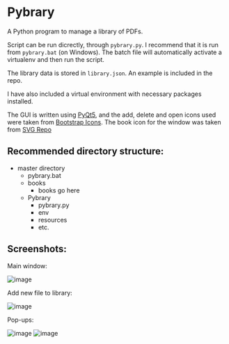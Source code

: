 # Pybrary #
A Python program to manage a library of PDFs.

Script can be run dicrectly, through `pybrary.py`. I recommend that it is run from `pybrary.bat` (on Windows). The batch file will automatically activate a virtualenv and then run the script.

The library data is stored in `library.json`. An example is included in the repo.

I have also included a virtual environment with necessary packages installed.

The GUI is written using [PyQt5](https://pypi.org/project/PyQt5/), and the add, delete and open icons used were taken from [Bootstrap Icons](https://icons.getbootstrap.com/). The book icon for the window was taken from [SVG Repo](https://www.svgrepo.com/)

## Recommended directory structure: ##

* master directory  
  * pybrary.bat  
  * books  
    * books go here  
  * Pybrary  
    * pybrary.py  
    * env  
    * resources  
    * etc.  

## Screenshots: ##
Main window:

![image](https://user-images.githubusercontent.com/22815544/131254720-e9fbcbb3-2525-4c42-8880-b8d726d851e5.png)

Add new file to library:

![image](https://user-images.githubusercontent.com/22815544/131254752-688d8220-26af-4811-912b-19aff730abd8.png)

Pop-ups:

![image](https://user-images.githubusercontent.com/22815544/131254813-3a3bd8d8-8cee-474d-b14d-0c9c714f945e.png)
![image](https://user-images.githubusercontent.com/22815544/131254837-af5aae6d-a875-4e04-ad7d-1a17bd361ad0.png)


